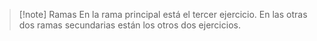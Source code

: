 >[!note] Ramas
>En la rama principal está el tercer ejercicio.
>En las otras dos ramas secundarias están los otros dos ejercicios.